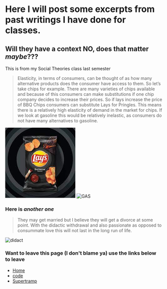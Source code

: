 # Here I will post some excerpts from past writings I have done for classes.
## Will they have a context **NO**, does that matter *maybe*???


This is from my Social Theories class last semester 
> Elasticity, in terms of consumers, can be thought of as how many alternative products does the consumer have access to them. So let’s take chips for example. There are many varieties of chips available and because of this consumers can make substitutions if one chip company decides to increase their prices. So if lays increase the price of BBQ Chips consumers can substitute Lays for Pringles. This means there is a relatively high elasticity of demand in the market for chips. If we look at gasoline this would be relatively inelastic, as consumers do not have many alternatives to gasoline.
>
![BBQ](/download.jpg) ![GAS](https://d3mvlb3hz2g78.cloudfront.net/wp-content/uploads/2015/02/thumb_720_450_1402_f.jpg)

### Here is *another one*
>They may get married but I believe they will get a divorce at some point. With the didactic withdrawal and also passionate as opposed to consummate love this will not last in the long run of life. 
>

<img src="https://static.wikia.nocookie.net/halo/images/7/71/H4_Render_ShadowOfSunderedStar-Profile.png/revision/latest?cb=20171221222606" alt="didact" width="300"/>






























### Want to leave this page (I don't blame ya) use the links below to leave

- [Home](/README.md)
- [code](/coded.md)
- [Supertramp](supertramp.md)
